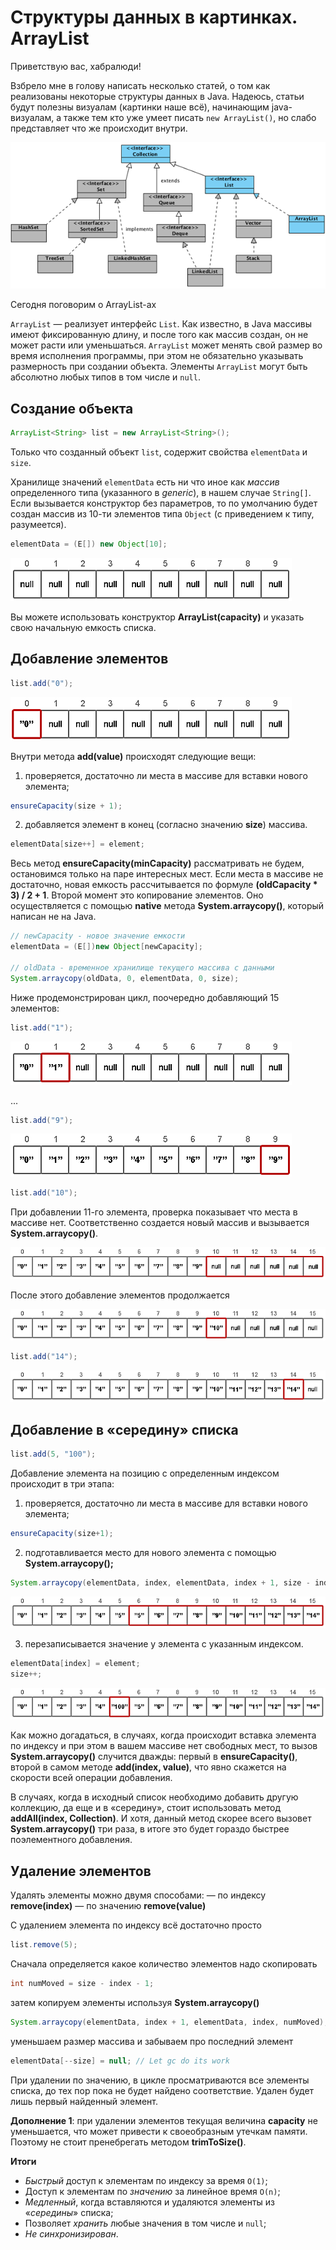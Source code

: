 # Структуры данных в картинках. ArrayList

Приветствую вас, хабралюди!

Взбрело мне в голову написать несколько статей, о том как реализованы некоторые структуры данных в Java. 
Надеюсь, статьи будут полезны визуалам (картинки наше всё), начинающим java-визуалам, а также тем кто уже умеет писать `new ArrayList()`, но слабо представляет что же происходит внутри.

![img_7.png](img_7.png)

Сегодня поговорим о ArrayList-ах

`ArrayList` — реализует интерфейс `List`. 
Как известно, в Java массивы имеют фиксированную длину, и после того как массив создан, он не может расти или уменьшаться. 
`ArrayList` может менять свой размер во время исполнения программы, при этом не обязательно указывать размерность при создании объекта. 
Элементы `ArrayList` могут быть абсолютно любых типов в том числе и `null`.


## Создание объекта

```java
ArrayList<String> list = new ArrayList<String>();
```

Только что созданный объект `list`, содержит свойства `elementData` и `size`.

Хранилище значений `elementData` есть ни что иное как _массив_ определенного типа (указанного в _generic_), в нашем случае `String[]`. 
Если вызывается конструктор без параметров, то по умолчанию будет создан массив из 10-ти элементов типа `Object` (с приведением к типу, разумеется).

```java
elementData = (E[]) new Object[10];
```

![img_8.png](img_8.png)

Вы можете использовать конструктор **ArrayList(capacity)** и указать свою начальную емкость списка.


## Добавление элементов

```java
list.add("0");
```

![img_9.png](img_9.png)

Внутри метода **add(value)** происходят следующие вещи:

1) проверяется, достаточно ли места в массиве для вставки нового элемента;
```java
ensureCapacity(size + 1);
```
2) добавляется элемент в конец (согласно значению **size**) массива.
```java
elementData[size++] = element;
```

Весь метод **ensureCapacity(minCapacity)** рассматривать не будем, остановимся только на паре интересных мест. 
Если места в массиве не достаточно, новая емкость рассчитывается по формуле **(oldCapacity * 3) / 2 + 1**. 
Второй момент это копирование элементов. 
Оно осуществляется с помощью **native** метода **System.arraycopy()**, который написан не на Java.

```java
// newCapacity - новое значение емкости
elementData = (E[])new Object[newCapacity];

// oldData - временное хранилище текущего массива с данными
System.arraycopy(oldData, 0, elementData, 0, size);
```

Ниже продемонстрирован цикл, поочередно добавляющий 15 элементов:

```java
list.add("1");
```

![img_10.png](img_10.png)

...

```java
list.add("9");
```

![img_11.png](img_11.png)

```java
list.add("10");
```

При добавлении 11-го элемента, проверка показывает что места в массиве нет. 
Соответственно создается новый массив и вызывается **System.arraycopy()**.

![img_12.png](img_12.png)

После этого добавление элементов продолжается

![img_13.png](img_13.png)

```java
list.add("14");
```

![img_14.png](img_14.png)

## Добавление в «середину» списка

```java
list.add(5, "100");
```

Добавление элемента на позицию с определенным индексом происходит в три этапа:

1) проверяется, достаточно ли места в массиве для вставки нового элемента;

```java
ensureCapacity(size+1);
```

2) подготавливается место для нового элемента с помощью **System.arraycopy();**

```java
System.arraycopy(elementData, index, elementData, index + 1, size - index);
```

![img_15.png](img_15.png)

3) перезаписывается значение у элемента с указанным индексом.

```java
elementData[index] = element;
size++;
```

![img_16.png](img_16.png)

Как можно догадаться, в случаях, когда происходит вставка элемента по индексу и при этом в вашем массиве нет свободных мест, то вызов **System.arraycopy()** случится дважды: первый в **ensureCapacity()**, второй в самом методе **add(index, value)**, что явно скажется на скорости всей операции добавления.

В случаях, когда в исходный список необходимо добавить другую коллекцию, да еще и в «середину», стоит использовать метод **addAll(index, Collection)**. 
И хотя, данный метод скорее всего вызовет **System.arraycopy()** три раза, в итоге это будет гораздо быстрее поэлементного добавления.

## Удаление элементов

Удалять элементы можно двумя способами:
— по индексу **remove(index)**
— по значению **remove(value)**

С удалением элемента по индексу всё достаточно просто

```java
list.remove(5);
```

Сначала определяется какое количество элементов надо скопировать

```java
int numMoved = size - index - 1;
```

затем копируем элементы используя **System.arraycopy()**

```java
System.arraycopy(elementData, index + 1, elementData, index, numMoved);
```

уменьшаем размер массива и забываем про последний элемент

```java
elementData[--size] = null; // Let gc do its work
```

При удалении по значению, в цикле просматриваются все элементы списка, до тех пор пока не будет найдено соответствие. 
Удален будет лишь первый найденный элемент.

**Дополнение 1**: при удалении элементов текущая величина **capacity** не уменьшается, что может привести к своеобразным утечкам памяти. 
Поэтому не стоит пренебрегать методом **trimToSize()**.


**Итоги**

+ _Быстрый_ доступ к элементам по индексу за время `O(1)`;
+ Доступ к элементам по _значению_ за линейное время `O(n)`;
+ _Медленный_, когда вставляются и удаляются элементы из «_середины_» списка;
+ Позволяет _хранить_ любые значения в том числе и `null`;
+ _Не синхронизирован_.
